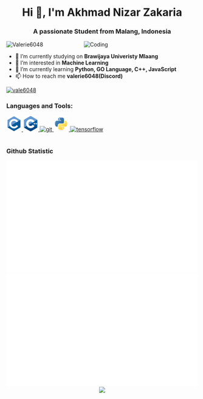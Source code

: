 <h1 align="center">Hi 👋, I'm Akhmad Nizar Zakaria</h1>
<h3 align="center">A passionate Student from Malang, Indonesia</h3>
<img align="right" alt="Coding" width="300" src="https://media.giphy.com/media/CuuSHzuc0O166MRfjt/giphy.gif">

<p align="left"> <img src="https://komarev.com/ghpvc/?username=Valerie6048&label=Profile%20views&color=0e75b6&style=flat" alt="Valerie6048" /> </p>

- 🔭 I’m currently studying on **Brawijaya Univeristy Mlaang**
- 👀 I’m interested in **Machine Learning**
- 🌱 I’m currently learning **Python, GO Language, C++, JavaScript**
- 📫 How to reach me **valerie6048(Discord)**

<p align="left"> <a href="https://twitter.com/vale6048" target="blank"><img src="https://img.shields.io/twitter/follow/vale6048?logo=twitter&style=for-the-badge" alt="vale6048" /></a> </p>

</p>

<h3 align="left">Languages and Tools:</h3>
<p align="left"> <a href="https://www.cprogramming.com/" target="_blank" rel="noreferrer"> <img src="https://raw.githubusercontent.com/devicons/devicon/master/icons/c/c-original.svg" alt="c" width="40" height="40"/> </a> <a href="https://www.w3schools.com/cpp/" target="_blank" rel="noreferrer"> <img src="https://raw.githubusercontent.com/devicons/devicon/master/icons/cplusplus/cplusplus-original.svg" alt="cplusplus" width="40" height="40"/> </a> <a href="https://git-scm.com/" target="_blank" rel="noreferrer"> <img src="https://www.vectorlogo.zone/logos/git-scm/git-scm-icon.svg" alt="git" width="40" height="40"/> </a> <a href="https://www.python.org" target="_blank" rel="noreferrer"> <img src="https://raw.githubusercontent.com/devicons/devicon/master/icons/python/python-original.svg" alt="python" width="40" height="40"/> </a> <a href="https://www.tensorflow.org" target="_blank" rel="noreferrer"> <img src="https://www.vectorlogo.zone/logos/tensorflow/tensorflow-icon.svg" alt="tensorflow" width="40" height="40"/> </a> </p>

# 
### Github Statistic

<div align="center">
  <a href="https://github.com/Valerie6048">
    <img src="https://raw.githubusercontent.com/Valerie6048/github-stats/master/generated/overview.svg#gh-dark-mode-only"/>
    <img src="https://raw.githubusercontent.com/Valerie6048/github-stats/master/generated/languages.svg#gh-dark-mode-only" />  
</div>

<div align="center">
  <a href="https://github.com/Valerie6048">
    <img height="200em" src="https://github-readme-stats.vercel.app/api?username=Valerie6048&show_icons=true&theme=tokyonight"/>  
</div>
    


<!---

<div align="center">
  <a href="https://git.io/streak-stats"><img src="https://github-readme-streak-stats.herokuapp.com?user=Valerie6048&theme=dark&mode=weekly" alt="GitHub Streak" /></a>
</div>

Valerie6048/NiinYa is a ✨ special ✨ repository because its `README.md` (this file) appears on your GitHub profile.
You can click the Preview link to take a look at your changes.

<p align="left">
<a href="https://github.com/Valerie6048">
  <img height="180em" src="https://github-readme-stats-eight-theta.vercel.app/api?username=Valerie6048&show_icons=true&theme=algolia&include_all_commits=true&count_private=true"/>
  <img height="180em" src="https://github-readme-stats-eight-theta.vercel.app/api/top-langs/?username=Valerie6048&layout=compact&langs_count=8&theme=algolia"/>
</a>
</p>

![](https://raw.githubusercontent.com/Valerie6048/github-stats/master/generated/overview.svg#gh-dark-mode-only)
![](https://raw.githubusercontent.com/Valerie6048/github-stats/master/generated/overview.svg#gh-light-mode-only)

![](https://raw.githubusercontent.com/Valerie6048/github-stats/master/generated/languages.svg#gh-dark-mode-only)
![](https://raw.githubusercontent.com/Valerie6048/github-stats/master/generated/languages.svg#gh-light-mode-only)

<p align="left">
<a href="https://github.com/Valerie6048">
  <img height="180em" src="https://github-readme-stats-eight-theta.vercel.app/api?username=Valerie6048&show_icons=true&theme=algolia&include_all_commits=true&count_private=true"/>
  <img height="180em" src="https://github-readme-stats-eight-theta.vercel.app/api/top-langs/?username=Valerie6048&layout=compact&langs_count=8&theme=algolia"/>
</a>
</p>




--->
